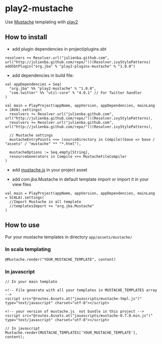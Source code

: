 # play2-mustache

Use [Mustache](http://mustache.github.com)  templating with [play2](http://www.playframework.org/)

##  How to install

* add plugin dependencies in project/plugins.sbt

```
resolvers += Resolver.url("julienba.github.com", url("http://julienba.github.com/repo/"))(Resolver.ivyStylePatterns)
addSbtPlugin("org.jba" % "play2-plugins-mustache" % "1.0.0")
```

* add dependencies in build file:

```
val appDependencies = Seq(
  "org.jba" %% "play2-mustache" % "1.0.0",
  "com.twitter" %% "util-core" % "4.0.1" // For Twitter handler 
)

val main = PlayProject(appName, appVersion, appDependencies, mainLang = JAVA).settings(
  resolvers += Resolver.url("julienba.github.com", url("http://julienba.github.com/repo/"))(Resolver.ivyStylePatterns),
  resolvers += Resolver.url("julienba.github.com", url("http://julienba.github.com/repo/"))(Resolver.ivyStylePatterns),

  // Mustache settings
  mustacheEntryPoints <<= (sourceDirectory in Compile)(base => base / "assets" / "mustache" ** "*.html"),

  mustacheOptions := Seq.empty[String],
  resourceGenerators in Compile <+= MustacheFileCompiler  
)
```

* add [mustache.js](https://github.com/janl/mustache.js/) in your project asset

* add com.jba.Mustache in default template import or import it in your view files

```
val main = PlayProject(appName, appVersion, appDependencies, mainLang = SCALA).settings(
  //Import Mustache in all template
  //templatesImport += "org.jba.Mustache"
)
```

## How to use

Pur your mustache templates in directory `app/assets/mustache/`

### In scala templating

```
@Mustache.render("YOUR_MUSTACHE_TEMPLATE", content)
```

### In javascript 

```
// In your main template

<!-- File generate with all your templates in MUSTACHE_TEMPLATES array -->
<script src="@routes.Assets.at("javascripts/mustache-tmpl.js")" type="text/javascript" charset="utf-8"></script>

<!-- your version of mustache.js  not bundle in this project -->
<script src="@routes.Assets.at("javascripts/mustache-0.7.0.min.js")" type="text/javascript" charset="utf-8"></script>

// In javascript 
Mustache.render(MUSTACHE_TEMPLATES['YOUR_MUSTACHE_TEMPLATE'], content);
```

